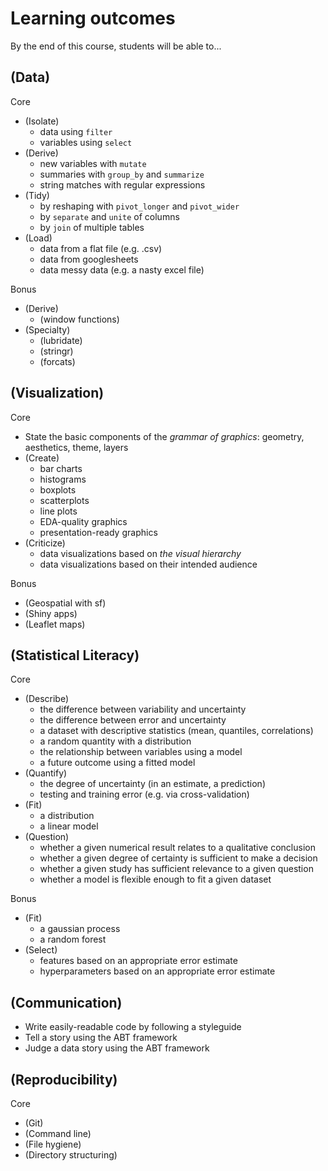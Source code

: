 # Learning outcomes
By the end of this course, students will be able to...

## (Data)

Core
- (Isolate)
  - data using `filter`
  - variables using `select`
- (Derive)
  - new variables with `mutate`
  - summaries with `group_by` and `summarize`
  - string matches with regular expressions
- (Tidy)
  - by reshaping with `pivot_longer` and `pivot_wider`
  - by `separate` and `unite` of columns
  - by `join` of multiple tables
- (Load)
  - data from a flat file (e.g. .csv)
  - data from googlesheets
  - data messy data (e.g. a nasty excel file)

Bonus
- (Derive)
  - (window functions)
- (Specialty)
  - (lubridate)
  - (stringr)
  - (forcats)

## (Visualization)

Core
- State the basic components of the *grammar of graphics*: geometry, aesthetics,
  theme, layers
- (Create)
  - bar charts
  - histograms
  - boxplots
  - scatterplots
  - line plots
  - EDA-quality graphics
  - presentation-ready graphics
- (Criticize)
  - data visualizations based on *the visual hierarchy*
  - data visualizations based on their intended audience

Bonus
- (Geospatial with sf)
- (Shiny apps)
- (Leaflet maps)

## (Statistical Literacy)

Core
- (Describe)
  - the difference between variability and uncertainty
  - the difference between error and uncertainty
  - a dataset with descriptive statistics (mean, quantiles, correlations)
  - a random quantity with a distribution
  - the relationship between variables using a model
  - a future outcome using a fitted model
- (Quantify)
  - the degree of uncertainty (in an estimate, a prediction)
  - testing and training error (e.g. via cross-validation)
- (Fit)
  - a distribution
  - a linear model
- (Question)
  - whether a given numerical result relates to a qualitative conclusion
  - whether a given degree of certainty is sufficient to make a decision
  - whether a given study has sufficient relevance to a given question
  - whether a model is flexible enough to fit a given dataset

Bonus
- (Fit)
  - a gaussian process
  - a random forest
- (Select)
  - features based on an appropriate error estimate
  - hyperparameters based on an appropriate error estimate

## (Communication)
- Write easily-readable code by following a styleguide
- Tell a story using the ABT framework
- Judge a data story using the ABT framework

## (Reproducibility)

Core
- (Git)
- (Command line)
- (File hygiene)
- (Directory structuring)
